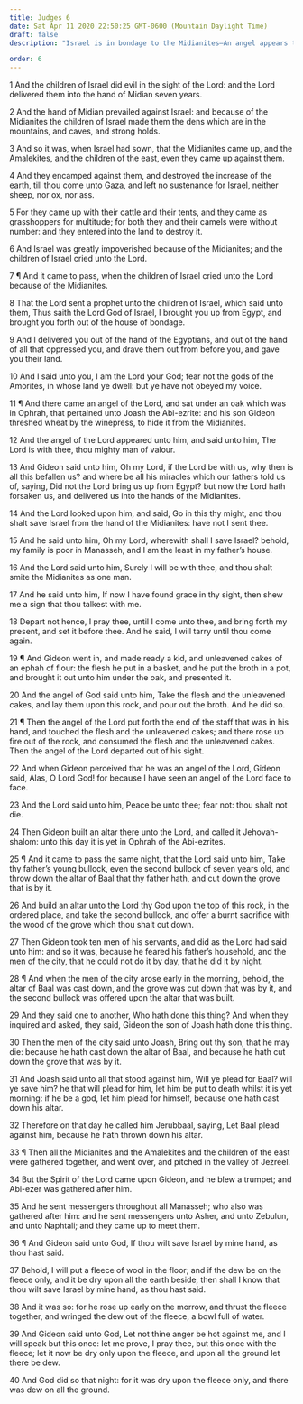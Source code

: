 ```yaml
---
title: Judges 6
date: Sat Apr 11 2020 22:50:25 GMT-0600 (Mountain Daylight Time)
draft: false
description: "Israel is in bondage to the Midianites—An angel appears to Gideon and calls him to deliver Israel—He overthrows the altar of Baal, the Spirit of the Lord rests upon him, and the Lord gives him a sign to show he is called to deliver Israel."

order: 6
---
```

    
1 And the children of Israel did evil in the sight of the Lord: and the Lord delivered them into the hand of Midian seven years.

2 And the hand of Midian prevailed against Israel: and because of the Midianites the children of Israel made them the dens which are in the mountains, and caves, and strong holds.

3 And so it was, when Israel had sown, that the Midianites came up, and the Amalekites, and the children of the east, even they came up against them.

4 And they encamped against them, and destroyed the increase of the earth, till thou come unto Gaza, and left no sustenance for Israel, neither sheep, nor ox, nor ass.

5 For they came up with their cattle and their tents, and they came as grasshoppers for multitude; for both they and their camels were without number: and they entered into the land to destroy it.

6 And Israel was greatly impoverished because of the Midianites; and the children of Israel cried unto the Lord.

7 ¶ And it came to pass, when the children of Israel cried unto the Lord because of the Midianites.

8 That the Lord sent a prophet unto the children of Israel, which said unto them, Thus saith the Lord God of Israel, I brought you up from Egypt, and brought you forth out of the house of bondage.

9 And I delivered you out of the hand of the Egyptians, and out of the hand of all that oppressed you, and drave them out from before you, and gave you their land.

10 And I said unto you, I am the Lord your God; fear not the gods of the Amorites, in whose land ye dwell: but ye have not obeyed my voice.

11 ¶ And there came an angel of the Lord, and sat under an oak which was in Ophrah, that pertained unto Joash the Abi-ezrite: and his son Gideon threshed wheat by the winepress, to hide it from the Midianites.

12 And the angel of the Lord appeared unto him, and said unto him, The Lord is with thee, thou mighty man of valour.

13 And Gideon said unto him, Oh my Lord, if the Lord be with us, why then is all this befallen us? and where be all his miracles which our fathers told us of, saying, Did not the Lord bring us up from Egypt? but now the Lord hath forsaken us, and delivered us into the hands of the Midianites.

14 And the Lord looked upon him, and said, Go in this thy might, and thou shalt save Israel from the hand of the Midianites: have not I sent thee.

15 And he said unto him, Oh my Lord, wherewith shall I save Israel? behold, my family is poor in Manasseh, and I am the least in my father’s house.

16 And the Lord said unto him, Surely I will be with thee, and thou shalt smite the Midianites as one man.

17 And he said unto him, If now I have found grace in thy sight, then shew me a sign that thou talkest with me.

18 Depart not hence, I pray thee, until I come unto thee, and bring forth my present, and set it before thee. And he said, I will tarry until thou come again.

19 ¶ And Gideon went in, and made ready a kid, and unleavened cakes of an ephah of flour: the flesh he put in a basket, and he put the broth in a pot, and brought it out unto him under the oak, and presented it.

20 And the angel of God said unto him, Take the flesh and the unleavened cakes, and lay them upon this rock, and pour out the broth. And he did so.

21 ¶ Then the angel of the Lord put forth the end of the staff that was in his hand, and touched the flesh and the unleavened cakes; and there rose up fire out of the rock, and consumed the flesh and the unleavened cakes. Then the angel of the Lord departed out of his sight.

22 And when Gideon perceived that he was an angel of the Lord, Gideon said, Alas, O Lord God! for because I have seen an angel of the Lord face to face.

23 And the Lord said unto him, Peace be unto thee; fear not: thou shalt not die.

24 Then Gideon built an altar there unto the Lord, and called it Jehovah-shalom: unto this day it is yet in Ophrah of the Abi-ezrites.

25 ¶ And it came to pass the same night, that the Lord said unto him, Take thy father’s young bullock, even the second bullock of seven years old, and throw down the altar of Baal that thy father hath, and cut down the grove that is by it.

26 And build an altar unto the Lord thy God upon the top of this rock, in the ordered place, and take the second bullock, and offer a burnt sacrifice with the wood of the grove which thou shalt cut down.

27 Then Gideon took ten men of his servants, and did as the Lord had said unto him: and so it was, because he feared his father’s household, and the men of the city, that he could not do it by day, that he did it by night.

28 ¶ And when the men of the city arose early in the morning, behold, the altar of Baal was cast down, and the grove was cut down that was by it, and the second bullock was offered upon the altar that was built.

29 And they said one to another, Who hath done this thing? And when they inquired and asked, they said, Gideon the son of Joash hath done this thing.

30 Then the men of the city said unto Joash, Bring out thy son, that he may die: because he hath cast down the altar of Baal, and because he hath cut down the grove that was by it.

31 And Joash said unto all that stood against him, Will ye plead for Baal? will ye save him? he that will plead for him, let him be put to death whilst it is yet morning: if he be a god, let him plead for himself, because one hath cast down his altar.

32 Therefore on that day he called him Jerubbaal, saying, Let Baal plead against him, because he hath thrown down his altar.

33 ¶ Then all the Midianites and the Amalekites and the children of the east were gathered together, and went over, and pitched in the valley of Jezreel.

34 But the Spirit of the Lord came upon Gideon, and he blew a trumpet; and Abi-ezer was gathered after him.

35 And he sent messengers throughout all Manasseh; who also was gathered after him: and he sent messengers unto Asher, and unto Zebulun, and unto Naphtali; and they came up to meet them.

36 ¶ And Gideon said unto God, If thou wilt save Israel by mine hand, as thou hast said.

37 Behold, I will put a fleece of wool in the floor; and if the dew be on the fleece only, and it be dry upon all the earth beside, then shall I know that thou wilt save Israel by mine hand, as thou hast said.

38 And it was so: for he rose up early on the morrow, and thrust the fleece together, and wringed the dew out of the fleece, a bowl full of water.

39 And Gideon said unto God, Let not thine anger be hot against me, and I will speak but this once: let me prove, I pray thee, but this once with the fleece; let it now be dry only upon the fleece, and upon all the ground let there be dew.

40 And God did so that night: for it was dry upon the fleece only, and there was dew on all the ground.
